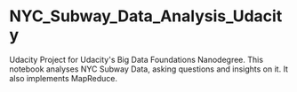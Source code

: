 # NYC_Subway_Data_Analysis_Udacity
Udacity Project for Udacity's Big Data Foundations Nanodegree. This notebook analyses NYC Subway Data, asking questions and insights on it. It also implements MapReduce. 
